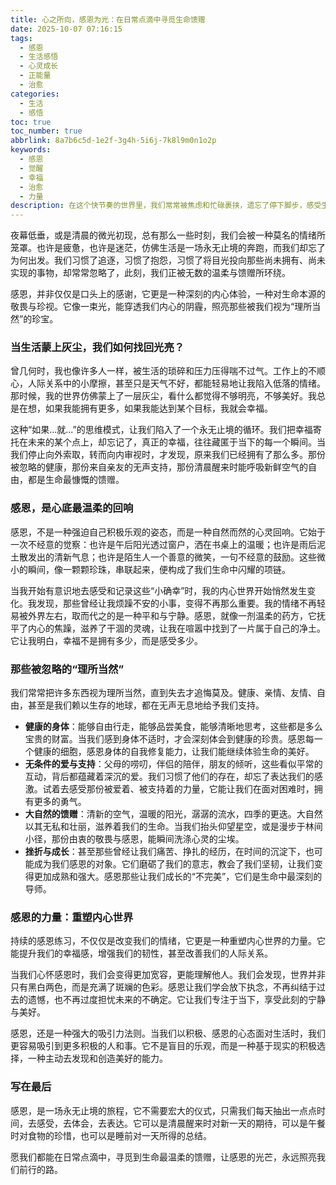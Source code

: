```yaml
---
title: 心之所向，感恩为光：在日常点滴中寻觅生命馈赠
date: 2025-10-07 07:16:15
tags:
  - 感恩
  - 生活感悟
  - 心灵成长
  - 正能量
  - 治愈
categories:
  - 生活
  - 感悟
toc: true
toc_number: true
abbrlink: 8a7b6c5d-1e2f-3g4h-5i6j-7k8l9m0n1o2p
keywords:
  - 感恩
  - 觉醒
  - 幸福
  - 治愈
  - 力量
description: 在这个快节奏的世界里，我们常常被焦虑和忙碌裹挟，遗忘了停下脚步，感受生命中那些微小而确切的幸福。你是否也曾感到内心空虚，仿佛被无形的压力推着向前？或许，是时候让“感恩”这束光，温柔地照亮我们被尘埃蒙蔽的心灵。它不是一种刻意的仪式，而是一种深植于内心的觉醒，一种重新发现生活美好的能力。今天，让我们一起走进感恩的世界，感受它如何抚慰我们的灵魂，并赋予我们前行的力量。
---
```


夜幕低垂，或是清晨的微光初现，总有那么一些时刻，我们会被一种莫名的情绪所笼罩。也许是疲惫，也许是迷茫，仿佛生活是一场永无止境的奔跑，而我们却忘了为何出发。我们习惯了追逐，习惯了抱怨，习惯了将目光投向那些尚未拥有、尚未实现的事物，却常常忽略了，此刻，我们正被无数的温柔与馈赠所环绕。

感恩，并非仅仅是口头上的感谢，它更是一种深刻的内心体验，一种对生命本源的敬畏与珍视。它像一束光，能穿透我们内心的阴霾，照亮那些被我们视为“理所当然”的珍宝。

### 当生活蒙上灰尘，我们如何找回光亮？

曾几何时，我也像许多人一样，被生活的琐碎和压力压得喘不过气。工作上的不顺心，人际关系中的小摩擦，甚至只是天气不好，都能轻易地让我陷入低落的情绪。那时候，我的世界仿佛蒙上了一层灰尘，看什么都觉得不够明亮，不够美好。我总是在想，如果我能拥有更多，如果我能达到某个目标，我就会幸福。

这种“如果...就...”的思维模式，让我们陷入了一个永无止境的循环。我们把幸福寄托在未来的某个点上，却忘记了，真正的幸福，往往藏匿于当下的每一个瞬间。当我们停止向外索取，转而向内审视时，才发现，原来我们已经拥有了那么多。那份被忽略的健康，那份来自亲友的无声支持，那份清晨醒来时能呼吸新鲜空气的自由，都是生命最慷慨的馈赠。

### 感恩，是心底最温柔的回响

感恩，不是一种强迫自己积极乐观的姿态，而是一种自然而然的心灵回响。它始于一次不经意的觉察：也许是午后阳光透过窗户，洒在书桌上的温暖；也许是雨后泥土散发出的清新气息；也许是陌生人一个善意的微笑，一句不经意的鼓励。这些微小的瞬间，像一颗颗珍珠，串联起来，便构成了我们生命中闪耀的项链。

当我开始有意识地去感受和记录这些“小确幸”时，我的内心世界开始悄然发生变化。我发现，那些曾经让我烦躁不安的小事，变得不再那么重要。我的情绪不再轻易被外界左右，取而代之的是一种平和与宁静。感恩，就像一剂温柔的药方，它抚平了内心的焦躁，滋养了干涸的灵魂，让我在喧嚣中找到了一片属于自己的净土。它让我明白，幸福不是拥有多少，而是感受多少。

### 那些被忽略的“理所当然”

我们常常把许多东西视为理所当然，直到失去才追悔莫及。健康、亲情、友情、自由，甚至是我们赖以生存的地球，都在无声无息地给予我们支持。

*   **健康的身体**：能够自由行走，能够品尝美食，能够清晰地思考，这些都是多么宝贵的财富。当我们感到身体不适时，才会深刻体会到健康的珍贵。感恩每一个健康的细胞，感恩身体的自我修复能力，让我们能继续体验生命的美好。
*   **无条件的爱与支持**：父母的唠叨，伴侣的陪伴，朋友的倾听，这些看似平常的互动，背后都蕴藏着深沉的爱。我们习惯了他们的存在，却忘了表达我们的感激。试着去感受那份被爱着、被支持着的力量，它能让我们在面对困难时，拥有更多的勇气。
*   **大自然的馈赠**：清新的空气，温暖的阳光，潺潺的流水，四季的更迭。大自然以其无私和壮丽，滋养着我们的生命。当我们抬头仰望星空，或是漫步于林间小径，那份由衷的敬畏与感恩，能瞬间洗涤心灵的尘埃。
*   **挫折与成长**：甚至那些曾经让我们痛苦、挣扎的经历，在时间的沉淀下，也可能成为我们感恩的对象。它们磨砺了我们的意志，教会了我们坚韧，让我们变得更加成熟和强大。感恩那些让我们成长的“不完美”，它们是生命中最深刻的导师。

### 感恩的力量：重塑内心世界

持续的感恩练习，不仅仅是改变我们的情绪，它更是一种重塑内心世界的力量。它能提升我们的幸福感，增强我们的韧性，甚至改善我们的人际关系。

当我们心怀感恩时，我们会变得更加宽容，更能理解他人。我们会发现，世界并非只有黑白两色，而是充满了斑斓的色彩。感恩让我们学会放下执念，不再纠结于过去的遗憾，也不再过度担忧未来的不确定。它让我们专注于当下，享受此刻的宁静与美好。

感恩，还是一种强大的吸引力法则。当我们以积极、感恩的心态面对生活时，我们更容易吸引到更多积极的人和事。它不是盲目的乐观，而是一种基于现实的积极选择，一种主动去发现和创造美好的能力。

### 写在最后

感恩，是一场永无止境的旅程，它不需要宏大的仪式，只需我们每天抽出一点点时间，去感受，去体会，去表达。它可以是清晨醒来时对新一天的期待，可以是午餐时对食物的珍惜，也可以是睡前对一天所得的总结。

愿我们都能在日常点滴中，寻觅到生命最温柔的馈赠，让感恩的光芒，永远照亮我们前行的路。